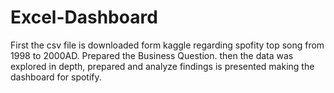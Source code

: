 # Excel-Dashboard


First the csv file is downloaded form kaggle regarding spofity top song from 1998 to 2000AD.
Prepared the Business Question.
then the data was explored in depth, prepared and analyze
findings is presented making the dashboard for spotify.
